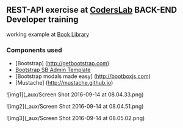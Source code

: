 ## **REST-API** exercise at <a target="_blank" href="http://coderslab.pl">CodersLab</a> **BACK-END Developer** training

working example at [Book Library](http://geomysiar.pl/books/)

### Components used
 * [Bootstrap] (http://getbootstrap.com)
 * [Bootstrap SB Admin Template](https://startbootstrap.com/template-overviews/sb-admin/)
 * [Bootstrap modals made easy] (http://bootboxjs.com)
 * [Mustache] (http://mustache.github.io)

![img1](_aux/Screen Shot 2016-09-14 at 08.04.33.png)

![img2](_aux/Screen Shot 2016-09-14 at 08.04.51.png)

![img3](_aux/Screen Shot 2016-09-14 at 08.05.02.png)